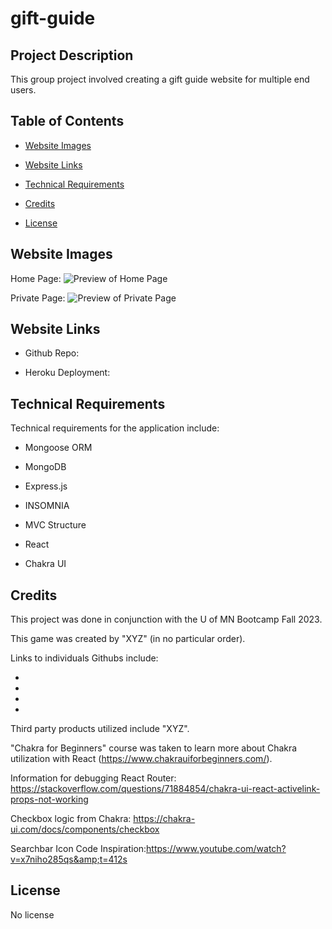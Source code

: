 # gift-guide

## Project Description

This group project involved creating a gift guide website for multiple end users.

## Table of Contents

- [Website Images](#websiteimages)
- [Website Links](#websitelinks)
- [Technical Requirements](#technicalrequirements)
- [Credits](#credits)
- [License](#license)

  <a id="websiteimages"></a>

## Website Images

Home Page:
![Preview of Home Page]()

Private Page:
![Preview of Private Page]()

<a id="websitelinks"></a>

## Website Links

- Github Repo:

- Heroku Deployment:

  <a id="technicalrequirements"></a>

## Technical Requirements

Technical requirements for the application include:

- Mongoose ORM
- MongoDB
- Express.js
- INSOMNIA
- MVC Structure
- React
- Chakra UI

  <a id="credits"></a>

## Credits

This project was done in conjunction with the U of MN Bootcamp Fall 2023.

This game was created by "XYZ" (in no particular order).

Links to individuals Githubs include:

-
-
-
-

Third party products utilized include "XYZ".

"Chakra for Beginners" course was taken to learn more about Chakra utilization with React (https://www.chakrauiforbeginners.com/).

Information for debugging React Router: https://stackoverflow.com/questions/71884854/chakra-ui-react-activelink-props-not-working

Checkbox logic from Chakra: https://chakra-ui.com/docs/components/checkbox

Searchbar Icon Code Inspiration:https://www.youtube.com/watch?v=x7niho285qs&amp;t=412s

<a id="license"></a>

## License

No license

